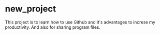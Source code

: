 # new_project
This project is to learn how to use Github and it's advantages to increse my productivity. 
And also for sharing program files.
